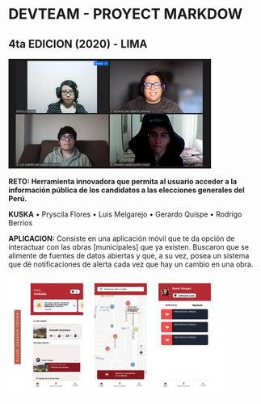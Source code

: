 # DEVTEAM - PROYECT MARKDOW
## 4ta EDICION (2020) - LIMA
![Ganadores de la hackaton](./IMG/cuarta_edicion.png)

**RETO: Herramienta innovadora que permita al usuario acceder a la información pública de los candidatos a las elecciones generales del Perú.**

**KUSKA**
•	Pryscila Flores
•	Luis Melgarejo
•	Gerardo Quispe 
•	Rodrigo Berrios

**APLICACION:** Consiste en una aplicación móvil que te da opción de interactuar con las obras [municipales] que ya existen. Buscaron que se alimente de fuentes de datos abiertas y que, a su vez, posea un sistema que dé notificaciones de alerta cada vez que hay un cambio en una obra.

![Resultado en el mapa](./IMG/mobil2.jpg)
